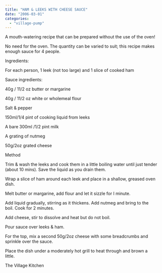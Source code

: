 ```yaml
---
title: "HAM & LEEKS WITH CHEESE SAUCE"
date: "2006-03-01"
categories: 
  - "village-pump"
---
```


A mouth-watering recipe that can be prepared without the use of the oven!

No need for the oven. The quantity can be varied to suit; this recipe makes enough sauce for 4 people.

Ingredients:

For each person, 1 leek (not too large) and 1 slice of cooked ham

Sauce ingredients:

40g / 11/2 oz butter or margarine

40g / 11/2 oz white or wholemeal flour

Salt & pepper

150ml/1/4 pint of cooking liquid from leeks

A bare 300ml /1/2 pint milk

A grating of nutmeg

50g/2oz grated cheese

Method

Trim & wash the leeks and cook them in a little boiling water until just tender (about 10 mins). Save the liquid as you drain them.

Wrap a slice of ham around each leek and place in a shallow, greased oven dish.

Melt butter or margarine, add flour and let it sizzle for I minute.

Add liquid gradually, stirring as it thickens. Add nutmeg and bring to the boil. Cook for 2 minutes.

Add cheese, stir to dissolve and heat but do not boil.

Pour sauce over leeks & ham.

For the top, mix a second 50g/2oz cheese with some breadcrumbs and sprinkle over the sauce.

Place the dish under a moderately hot grill to heat through and brown a little.

The Village Kitchen
